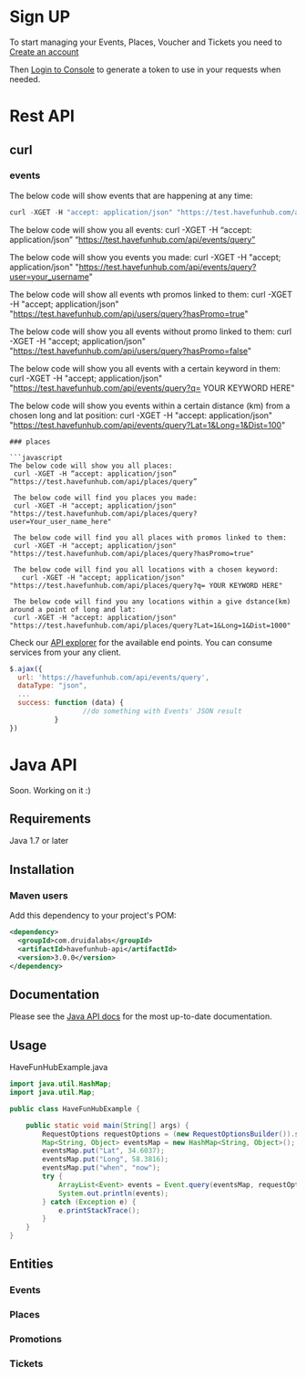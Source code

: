 # Sign UP

To start managing your Events, Places, Voucher and Tickets you need to [Create an account](https://havefunhub.com/tickets.html ) 

Then [Login to Console](https://organiser.havefunhub.com) to generate a token to use in your requests when needed.

# Rest API

## curl
### events

The below code will show events that are happening at any time:

```javascript
curl -XGET -H "accept: application/json" "https://test.havefunhub.com/api/events/query?when=any"
```

The below code will show you all events:
curl -XGET -H “accept: application/json” “https://test.havefunhub.com/api/events/query”

The below code will show you events you made:
curl -XGET -H "accept; application/json" "https://test.havefunhub.com/api/events/query?user=your_username"

The below code will show all events wth promos linked to them:
curl -XGET -H "accept; application/json" "https://test.havefunhub.com/api/users/query?hasPromo=true"

The below code will show you all events without promo linked to them:
curl -XGET -H "accept; application/json" "https://test.havefunhub.com/api/users/query?hasPromo=false"

The below code will show you all events with a certain keyword in them:
curl -XGET -H "accept; application/json" "https://test.havefunhub.com/api/events/query?q= YOUR KEYWORD HERE"

The below code will show you events within a certain distance (km) from a chosen long and lat position:
curl -XGET -H "accept: application/json" "https://test.havefunhub.com/api/events/query?Lat=1&Long=1&Dist=100"

```
### places

```javascript
The below code will show you all places:
 curl -XGET -H “accept: application/json” “https://test.havefunhub.com/api/places/query”
 
 The below code will find you places you made:
 curl -XGET -H "accept; application/json" "https://test.havefunhub.com/api/places/query?user=Your_user_name_here"
 
 The below code will find you all places with promos linked to them:
 curl -XGET -H "accept; application/json" "https://test.havefunhub.com/api/places/query?hasPromo=true"
 
 The below code will find you all locations with a chosen keyword:
   curl -XGET -H "accept; application/json" "https://test.havefunhub.com/api/places/query?q= YOUR KEYWORD HERE"

 The below code will find you any locations within a give dstance(km) around a point of long and lat:
 curl -XGET -H "accept: application/json" "https://test.havefunhub.com/api/places/query?Lat=1&Long=1&Dist=1000"

```


Check our [API explorer](https://havefunhub.com/api-doc) for the available end points. You can consume services from your any client.
```javascript
$.ajax({
  url: 'https://havefunhub.com/api/events/query',
  dataType: "json",
  ...
  success: function (data) {
                  //do something with Events' JSON result
           }
})
```
# Java API

Soon. Working on it :) 

## Requirements

Java 1.7 or later

## Installation

### Maven users

Add this dependency to your project's POM:

```xml
<dependency>
  <groupId>com.druidalabs</groupId>
  <artifactId>havefunhub-api</artifactId>
  <version>3.0.0</version>
</dependency>
```
## Documentation

Please see the [Java API docs](http://druidalabs.com) for the most up-to-date documentation.

## Usage

HaveFunHubExample.java

```java
import java.util.HashMap;
import java.util.Map;

public class HaveFunHubExample {

    public static void main(String[] args) {
        RequestOptions requestOptions = (new RequestOptionsBuilder()).setApiKey("YOUR-SECRET-KEY").build();
        Map<String, Object> eventsMap = new HashMap<String, Object>();
        eventsMap.put("Lat", 34.6037); 
        eventsMap.put("Long", 58.3816);
        eventsMap.put("when", "now");
        try {
            ArrayList<Event> events = Event.query(eventsMap, requestOptions);
            System.out.println(events);
        } catch (Exception e) {
            e.printStackTrace();
        }
    }
}
```

## Entities
### Events
### Places
### Promotions
### Tickets
